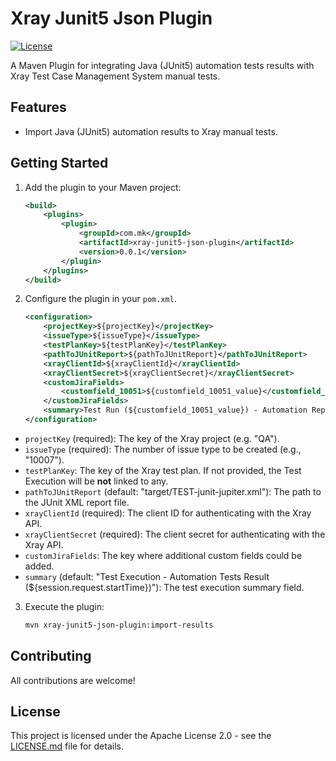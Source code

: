 # Xray Junit5 Json Plugin

[![License](https://img.shields.io/badge/License-Apache%202.0-blue.svg)](https://opensource.org/licenses/Apache-2.0)

A Maven Plugin for integrating Java (JUnit5) automation tests results with Xray Test Case Management System manual tests.

## Features

- Import Java (JUnit5) automation results to Xray manual tests.


## Getting Started

1. Add the plugin to your Maven project:

    ```xml
    <build>
        <plugins>
            <plugin>
                <groupId>com.mk</groupId>
                <artifactId>xray-junit5-json-plugin</artifactId>
                <version>0.0.1</version>
            </plugin>
        </plugins>
    </build>
    ```

2. Configure the plugin in your `pom.xml`.

    ```xml
    <configuration>
        <projectKey>${projectKey}</projectKey>
        <issueType>${issueType}</issueType>
        <testPlanKey>${testPlanKey}</testPlanKey>
        <pathToJUnitReport>${pathToJUnitReport}</pathToJUnitReport>
        <xrayClientId>${xrayClientId}</xrayClientId>
        <xrayClientSecret>${xrayClientSecret}</xrayClientSecret>
        <customJiraFields>
            <customfield_10051>${customfield_10051_value}</customfield_10051>
        </customJiraFields>
        <summary>Test Run (${customfield_10051_value}) - Automation Report (${maven.build.timestamp})</summary>
    </configuration>
    ```

- `projectKey` (required): The key of the Xray project (e.g. "QA").
- `issueType` (required): The number of issue type to be created (e.g., "10007").
- `testPlanKey`: The key of the Xray test plan. If not provided, the Test Execution will be **not** linked to any.
- `pathToJUnitReport` (default: "target/TEST-junit-jupiter.xml"): The path to the JUnit XML report file.
- `xrayClientId` (required): The client ID for authenticating with the Xray API.
- `xrayClientSecret` (required): The client secret for authenticating with the Xray API.
- `customJiraFields`: The key where additional custom fields could be added.
- `summary` (default: "Test Execution - Automation Tests Result (${session.request.startTime})"): The test execution summary field.

3. Execute the plugin:
    ```bash
    mvn xray-junit5-json-plugin:import-results
    ```

## Contributing

All contributions are welcome!

## License

This project is licensed under the Apache License 2.0 - see the [LICENSE.md](LICENSE.md) file for details.
